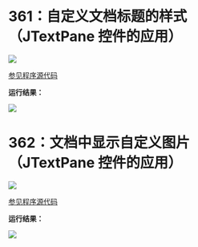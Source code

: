 # 361：自定义文档标题的样式（JTextPane 控件的应用）

<img src="http://image.renkaigis.com/keepcoding/2018030701.png">

<a href="https://github.com/renkaigis/KeepCoding/tree/master/2018/03/07" target="_blank">参见程序源代码</a>

**运行结果：**

<img src="http://image.renkaigis.com/keepcoding/2018030702.png">

# 362：文档中显示自定义图片（JTextPane 控件的应用）

<img src="http://image.renkaigis.com/keepcoding/2018030703.png">

<a href="https://github.com/renkaigis/KeepCoding/tree/master/2018/03/07" target="_blank">参见程序源代码</a>

**运行结果：**

<img src="http://image.renkaigis.com/keepcoding/2018030704.png">

